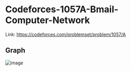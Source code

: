 # Codeforces-1057A-Bmail-Computer-Network
Link: https://codeforces.com/problemset/problem/1057/A
## Graph
![image](https://user-images.githubusercontent.com/51401355/149888700-e708705e-8cdf-4350-8bd4-16dfceba618a.png)
